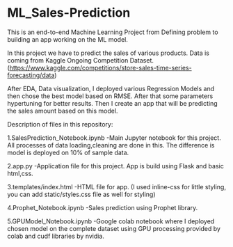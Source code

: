 # ML_Sales-Prediction
This is an end-to-end Machine Learning Project from Defining problem to building an app working on the ML model.

In this project we have to predict the sales of various products. Data is coming from Kaggle Ongoing Competition Dataset.(https://www.kaggle.com/competitions/store-sales-time-series-forecasting/data)

After EDA, Data visualization, I deployed various Regression Models and then chose the best model based on RMSE. After that some parameters hypertuning for better results. Then I create an app that will be predicting the sales amount based on this model.

Description of files in this repository:

1.SalesPrediction_Notebook.ipynb -Main Jupyter notebook for this project. All processes of data loading,cleaning are done in this. The difference is model is deployed on 10% of sample data.

2.app.py -Application file for this project. App is build using Flask and basic html,css.

3.templates/index.html -HTML file for app. (I used inline-css for little styling, you can add static/styles.css file as well for styling)

4.Prophet_Notebook.ipynb -Sales prediction using Prophet library.

5.GPUModel_Notebook.ipynb -Google colab notebook where I deployed chosen model on the complete dataset using GPU processing provided by colab and cudf libraries by nvidia.
